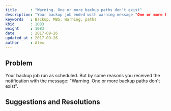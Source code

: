 ```yaml
---
title      : "Warning. One or more backup paths don't exist"
description: "Your backup job ended with warning message "One or more backup paths don't exist"
keywords   : Backup, MBS, Warning, paths
kbid       : 1083
weight     : 1083
date       : 2017-09-26
updated_at : 2017-09-26
author     : Alex
---
```


## Problem

Your backup job run as scheduled. But by some reasons you received the notification with the message: "Warning. One or more backup paths don't exist".

## Suggestions and Resolutions

